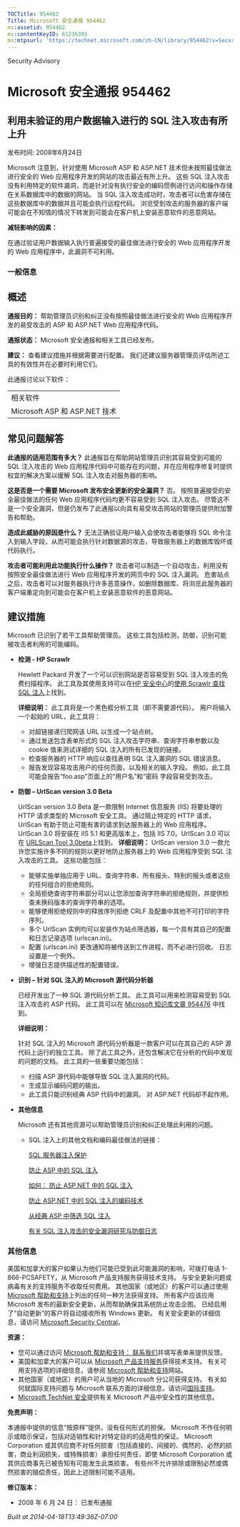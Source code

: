 ```yaml
---
TOCTitle: 954462
Title: Microsoft 安全通报 954462
ms:assetid: 954462
ms:contentKeyID: 61236393
ms:mtpsurl: 'https://technet.microsoft.com/zh-CN/library/954462(v=Security.10)'
---
```


Security Advisory

Microsoft 安全通报 954462
=========================

利用未验证的用户数据输入进行的 SQL 注入攻击有所上升
---------------------------------------------------

发布时间: 2008年6月24日

Microsoft 注意到，针对使用 Microsoft ASP 和 ASP.NET 技术但未按照最佳做法进行安全的 Web 应用程序开发的网站的攻击最近有所上升。 这些 SQL 注入攻击没有利用特定的软件漏洞，而是针对没有执行安全的编码惯例进行访问和操作存储在关系数据库中的数据的网站。 当 SQL 注入攻击成功时，攻击者可以危害存储在这些数据库中的数据并且可能会执行远程代码。 浏览受到攻击的服务器的客户端可能会在不知情的情况下转发到可能会在客户机上安装恶意软件的恶意网站。

**减轻影响的因素：**

在通过验证用户数据输入执行普遍接受的最佳做法进行安全的 Web 应用程序开发的 Web 应用程序中，此漏洞不可利用。

### 一般信息

概述
----

<span></span>
**通报目的：** 帮助管理员识别和纠正没有按照最佳做法进行安全的 Web 应用程序开发的易受攻击的 ASP 和 ASP.NET Web 应用程序代码。

**通报状态：** Microsoft 安全通报和相关工具已经发布。

**建议：** 查看建议措施并根据需要进行配置。 我们还建议服务器管理员评估所述工具的有效性并在必要时利用它们。

此通报讨论以下软件：

|                               |
|-------------------------------|
| 相关软件                      |
| Microsoft ASP 和 ASP.NET 技术 |

常见问题解答
------------

<span></span>
**此通报的适用范围有多大？**
此通报旨在帮助网站管理员识别其容易受到可能的 SQL 注入攻击的 Web 应用程序代码中可能存在的问题，并在应用程序修复时提供权宜的解决方案以缓解 SQL 注入攻击对服务器的影响。

**这是否是一个需要 Microsoft 发布安全更新的安全漏洞？**
否。 按照普遍接受的安全最佳做法的任何 Web 应用程序代码均更不容易受到 SQL 注入攻击。 尽管这不是一个安全漏洞，但是仍发布了此通报以向具有易受攻击网站的管理员提供附加警告和帮助。

**造成此威胁的原因是什么？**
无法正确验证用户输入会使攻击者能够将 SQL 命令注入到输入字段，从而可能会执行针对数据源的攻击，导致服务器上的数据库毁坏或代码执行。

**攻击者可能利用此功能执行什么操作？**
攻击者可以制造一个自动攻击，利用没有按照安全最佳做法进行 Web 应用程序开发的网页中的 SQL 注入漏洞。 危害站点之后，攻击者可以对服务器执行许多恶意操作，如删除数据库、将浏览此服务器的客户端重定向到可能会在客户机上安装恶意软件的恶意网站。

建议措施
--------

<span></span>
Microsoft 已识别了若干工具帮助管理员。 这些工具包括检测，防御，识别可能被攻击者利用的可能编码。

-   **检测 - HP Scrawlr**

    Hewlett Packard 开发了一个可以识别网站是否容易受到 SQL 注入攻击的免费扫描程序。 此工具及其使用支持可以在[HP 安全中心](http://www.communities.hp.com/securitysoftware/)的[使用 Scrawlr 查找 SQL 注入](http://www.communities.hp.com/securitysoftware/blogs/spilabs/archive/2008/06/23/finding-sql-injection-with-scrawlr.aspx)上找到。

    **详细说明：**
    此工具将是一个黑色框分析工具（即不需要源代码）。 用户将输入一个起始的 URL，此工具将：

    -   对超链接递归爬网该 URL 以生成一个站点树。
    -   通过发送包含表单形式的 SQL 注入攻击字符串、查询字符串参数以及 cookie 值来测试详细的 SQL 注入的所有已发现的链接。
    -   检查服务器的 HTTP 响应以查找表明 SQL 注入漏洞的 SQL 错误消息。
    -   报告发现容易攻击用户的任何页面，以及相关的输入字段。 例如，此工具可能会报告“foo.asp”页面上的“用户名”和“密码 字段容易受到攻击。

-   **防御 – UrlScan version 3.0 Beta**

    UrlScan version 3.0 Beta 是一款限制 Internet 信息服务 (IIS) 将要处理的 HTTP 请求类型的 Microsoft 安全工具。 通过阻止特定的 HTTP 请求，UrlScan 有助于防止可能有害的请求到达服务器上的 Web 应用程序。 UrlScan 3.0 将安装在 IIS 5.1 和更高版本上，包括 IIS 7.0。UrlScan 3.0 可以在 [URLScan Tool 3.0beta](http://learn.iis.net/page.aspx/473/using-urlscan)上找到。
    **详细说明：**
    UrlScan version 3.0 一款允许您实施许多不同的规则以更好地防止服务器上的 Web 应用程序受到 SQL 注入攻击的工具。 这些功能包括：

    -   能够实施单独应用于 URL、查询字符串、所有报头、特别的报头或者这些的任何组合的拒绝规则。
    -   全局拒绝查询字符串部分可以让您添加查询字符串的拒绝规则，并提供检查未换码版本的查询字符串的选项。
    -   能够使用拒绝规则中的释放序列拒绝 CRLF 及配置中其他不可打印的字符序列。
    -   多个 UrlScan 实例均可以安装作为站点筛选器，每一个具有其自己的配置和日志记录选项 (urlscan.ini)。
    -   配置 (urlscan.ini) 更改通知将被传送到工作进程，而不必进行回收。 日志设置是一个例外。
    -   增强日志提供描述性的配置错误。

-   **识别 – 针对 SQL 注入的 Microsoft 源代码分析器**

    已经开发出了一种 SQL 源代码分析工具。 此工具可以用来检测容易受到 SQL 注入攻击的 ASP 代码。 此工具可以在 [Microsoft 知识库文章 954476](http://support.microsoft.com/kb/954476) 中找到。

    **详细说明：**

    针对 SQL 注入的 Microsoft 源代码分析器是一款客户可以在其自己的 ASP 源代码上运行的独立工具。 除了此工具之外，还包含解决它在分析的代码中发现的问题的文档。 此工具的一些重要功能包括：

    -   扫描 ASP 源代码中能够导致 SQL 注入漏洞的代码。
    -   生成显示编码问题的输出。
    -   此工具只能识别经典 ASP 代码中的漏洞。 对 ASP.NET 代码却不起作用。

-   **其他信息**

    Microsoft 还有其他资源可以帮助管理员识别和纠正处理此利用的问题。

    -   SQL 注入上的其他文档和编码最佳做法的链接：

        [SQL 服务器注入保护](http://msdn.microsoft.com/en-us/library/aa224806.aspx)

        [防止 ASP 中的 SQL 注入](http://msdn.microsoft.com/en-us/library/cc676512.aspx)

        [如何： 防止 ASP.NET 中的 SQL 注入](http://msdn.microsoft.com/en-us/library/ms998271.aspx)

        [防止 ASP.NET 中的 SQL 注入的编码技术](http://forums.asp.net/t/1254125.aspx)

        [从经典 ASP 中筛选 SQL 注入](http://blogs.iis.net/nazim/archive/2008/04/28/filtering-sql-injection-from-classic-asp.aspx)

        [有关 SQL 注入攻击的安全漏洞研究与防御日志](http://blogs.technet.com/swi/archive/2008/05/29/sql-injection-attack.aspx)

### 其他信息

美国和加拿大的客户如果认为他们可能已受到此可能漏洞的影响，可拨打电话 1-866-PCSAFETY，从 Microsoft 产品支持服务获得技术支持。 与安全更新问题或病毒有关的支持服务不收取任何费用。 其他国家（或地区）的客户可以通过使用[Microsoft 帮助和支持](http://support.microsoft.com/default.aspx?ln=zh-cn)上列出的任何一种方法获得支持。
所有客户应该应用 Microsoft 发布的最新安全更新，从而帮助确保其系统防止攻击企图。 已经启用了“自动更新”的客户将自动接收所有 Windows 更新。 有关安全更新的详细信息，请访问 [Microsoft Security Central](http://www.microsoft.com/security/default.mspx)。

**资源：**

-   您可以通过访问 [Microsoft 帮助和支持： 联系我们](https://support.microsoft.com/common/survey.aspx?scid=sw;en;1257&amp;showpage=1&amp;ws=technet&amp;sd=tech)并填写表单来提供反馈。
-   美国和加拿大的客户可以从 [Microsoft 产品支持服务](http://go.microsoft.com/fwlink/?linkid=21131)获得技术支持。 有关可用支持选项的详细信息，请参阅 [Microsoft 帮助和支持](http://support.microsoft.com/default.aspx?ln=zh-cn)网站。
-   其他国家（或地区）的用户可从当地的 Microsoft 分公司获得支持。 有关如何就国际支持问题与 Microsoft 联系方面的详细信息，请访问[国际支持](http://go.microsoft.com/fwlink/?linkid=21155)。
-   [Microsoft TechNet 安全](http://go.microsoft.com/fwlink/?linkid=21132)提供有关 Microsoft 产品中安全性的其他信息。

**免责声明：**

本通报中提供的信息“按原样”提供，没有任何形式的担保。 Microsoft 不作任何明示或暗示保证，包括对适销性和针对特定目的的适用性的保证。 Microsoft Corporation 或其供应商不对任何损害（包括直接的、间接的、偶然的、必然的损害，商业利润损失，或特殊损害）承担任何责任，即使 Microsoft Corporation 或其供应商事先已被告知有可能发生此类损害。 有些州不允许排除或限制必然或偶然损害的赔偿责任，因此上述限制可能不适用。

**修订版本：**

-   2008 年 6 月 24 日： 已发布通报

*Built at 2014-04-18T13:49:36Z-07:00*
